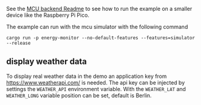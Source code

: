 <!-- Copyright © SixtyFPS GmbH <info@slint.dev> ; SPDX-License-Identifier: GPL-3.0-only OR LicenseRef-Slint-Royalty-free-1.1 OR LicenseRef-Slint-commercial -->
See the [MCU backend Readme](../mcu-board-support) to see how to run the example on a smaller device like the Raspberry Pi Pico.

The example can run with the mcu simulator with the following command

```cargo run -p energy-monitor --no-default-features --features=simulator --release```

## display weather data

To display real weather data in the demo an application key from https://www.weatherapi.com/ is needed. The api key can be injected by settings the
`WEATHER_API` environment variable. With the `WEATHER_LAT` and `WEATHER_LONG` variable position can be set, default is Berlin.
